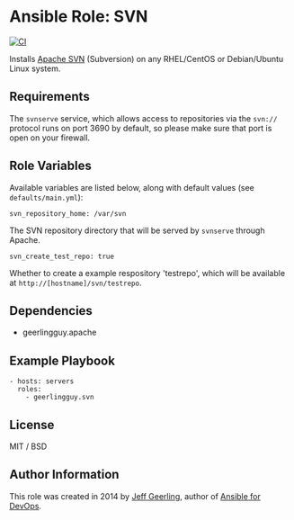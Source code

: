 # Ansible Role: SVN

[![CI](https://github.com/geerlingguy/ansible-role-svn/workflows/CI/badge.svg?event=push)](https://github.com/geerlingguy/ansible-role-svn/actions?query=workflow%3ACI)

Installs [Apache SVN](https://subversion.apache.org/) (Subversion) on any RHEL/CentOS or Debian/Ubuntu Linux system.

## Requirements

The `svnserve` service, which allows access to repositories via the `svn://` protocol runs on port 3690 by default, so please make sure that port is open on your firewall.

## Role Variables

Available variables are listed below, along with default values (see `defaults/main.yml`):

    svn_repository_home: /var/svn

The SVN repository directory that will be served by `svnserve` through Apache.

    svn_create_test_repo: true

Whether to create a example respository 'testrepo', which will be available at `http://[hostname]/svn/testrepo`.

## Dependencies

  - geerlingguy.apache

## Example Playbook

    - hosts: servers
      roles:
        - geerlingguy.svn

## License

MIT / BSD

## Author Information

This role was created in 2014 by [Jeff Geerling](https://www.jeffgeerling.com/), author of [Ansible for DevOps](https://www.ansiblefordevops.com/).
